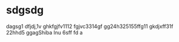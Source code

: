 # sdgsdg
dagsg1
dfjdj,1v
ghkfgjfv1112
fgjvc3314gf
gg24h325155ffg11
gkdjxff31f
22hhd5
ggagShiba Inu
6sff
fd
a
